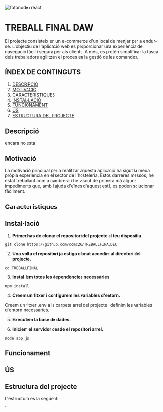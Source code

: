 ![fotonode+react](https://www.google.com/url?sa=i&url=https%3A%2F%2Felegantcode.com%2F2019%2F09%2F29%2Fcors-your-dev-environment-for-node-js-and-react-js%2F&psig=AOvVaw3Zs9Hg-8607yhx4fmjcOSH&ust=1730799672956000&source=images&cd=vfe&opi=89978449&ved=0CBQQjRxqFwoTCMjfrrKxwokDFQAAAAAdAAAAABAE)
# TREBALL FINAL DAW 
El projecte consisteix en un e-commerce d'un local de menjar per a 
endur-se. L'objectiu de l'aplicació web es proporcionar una experiència de navegació 
fàcil i segura per als clients. 
A més, es pretén simplificar la tasca dels treballadors agilitzan el proces 
en la gestió de les comandes.

## ÍNDEX DE CONTINGUTS 
1. [DESCRIPCIÓ](#descripció)
2. [MOTIVACIÓ](#motivació)
2. [CARACTERÍSTIQUES](#característiques)
3. [INSTAL·LACIÓ](#instal·lació) <!-- el link de intal·lacio no redirigeix correctament -->
4. [FUNCIONAMENT](#funcionament)
5. [ÚS](#us)
6. [ESTRUCTURA DEL PROJECTE](#estructura-del-projecte)

## Descripció
encara no esta

## Motivació
La motivació principal per a realitzar aquesta aplicació ha sigut la meua pròpia
experiencia en el sector de l'hosteleria. Estos darreres messos, he estat
treballant com a cambrera i he viscut de primera mà alguns impediments
que, amb l'ajuda d'eïnes d'aquest estil, es poden solucionar fàcilment.

## Característiques


## Instal·lació
1. **Primer has de clonar el repositori del projecte al teu dispositiu.**

`git clone https://github.com/ccmc26/TREBALLFINALDEC`

2. **Una volta el repositori ja estiga clonat accedim al directori del projecte.**

`cd TREBALLFINAL`

3. **Instal·lem totes les dependències necessàries**

`npm install`

4. **Creem un fitxer i configurem les variables d'entorn.**

Creem un fitxer .env a la carpeta arrel del projecte i definim les variables
d'entorn necessaries.

5. **Executem la base de dades.**

6. **Iniciem el servidor desde el repositori arrel.**

`node app.js`

## Funcionament

## ÚS

## Estructura del projecte
L'estructura es la següent: 

``